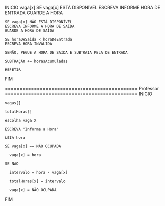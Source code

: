 INICIO
	vaga[x]
	SE vaga[x] ESTÁ DISPONÍVEL
	ESCREVA INFORME HORA DE ENTRADA
	GUARDE A HORA 

	SE vaga[x] NÃO ESTÁ DISPONÍVEL
	ESCREVA INFORME A HORA DE SAÍDA
	GUARDE A HORA DE SAÍDA
	
	SE horaDeSaida < horaDeEntrada
	ESCREVA HORA INVÁLIDA

	SENÃO, PEGUE A HORA DE SAÍDA E SUBTRAIA PELA DE ENTRADA

	SUBTRAÇÃO += horasAcumuladas
	
	REPETIR

FIM


============================================== Professor ==============================================
INICIO

	vagas[]

	totalHoras[]

	escolha vaga X

	ESCREVA "Informe a Hora"

	LEIA hora

	SE vaga[x] == NÃO OCUPADA

	  vaga[x] = hora

	SE NAO

	  intervalo = hora - vaga[x]

	  totalHoras[x] = intervalo

	  vaga[x] = NÃO OCUPADA 

FIM
 
